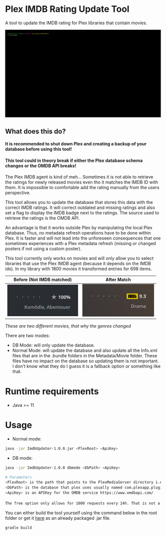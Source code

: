 # Plex IMDB Rating Update Tool

A tool to update the IMDB rating for Plex libraries that contain movies.

![](img/dbmode.gif)

## What does this do?

#### It is recommended to shut down Plex and creating a backup of your database before using this tool!

#### This tool could in theory break if either the Plex database schema changes or the OMDB API breaks!

The Plex IMDB agent is kind of meh... Sometimes it is not able to retrieve the ratings for newly released movies even tho it matches the IMDB ID with them. It is impossible to comfortable add the rating manually from the users perspective.

This tool allows you to update the database that stores this data with the correct IMDB ratings. It will correct outdated and missing ratings and also set a flag to display the IMDB badge next to the ratings. The source used to retrieve the ratings is the OMDB API.

An advantage is that it works outside Plex by manipulating the local Plex database. Thus, no metadata refresh operations have to be done within Plex. It is faster and will not lead into the unforeseen consequences that one sometimes experiences with a Plex metadata refresh (missing or changed posters if not using a custom poster).

This tool currently only works on movies and will only allow you to select libraries that use the Plex IMDB agent (because it depends on the IMDB ids). In my library with 1800 movies it transformed entries for 698 items.

Before (Not IMDB matched)            |  After Match
:-------------------------:|:-------------------------:
![](img/star.PNG)  |  ![](img/imdb.PNG)

*These are two different movies, that why the genres changed*

There are two modes:
- DB Mode: will only update the database.
- Normal Mode: will update the database and also update all the Info.xml files that are in the <hash>.bundle folders in the Metadata/Movie folder. These files have no impact on the database so updating them is not important. I don't know what they do I guess it is a fallback option or something like that.

# Runtime requirements

- Java >= 11

# Usage

- Normal mode:

```bash
java -jar ImdbUpdater-1.0.0.jar <PlexRoot> <ApiKey>
```

- DB mode:

```bash
java -jar ImdbUpdater-1.0.0 dbmode <DbPath> <ApiKey>
```

```bash
# Parameters
<PlexRoot> is the path that points to the PlexMediaServer directory i.e. /mnt/user/appdata/PlexMediaServer
<DbPath> is the database that plex uses usually named com.plexapp.plugins.library.db
<ApiKey> is an APIKey for the OMDB service https://www.omdbapi.com/

The free option only allows for 1000 requests every 24h. That is not a problem, the tool will halt, persist the state can thus be resumed again when the limit expires. The owner offers a paid 1$ per Month 100000 requests / 24h option that might be attractive to users with larger libraries.
```

You can either build the tool yourself using the command below in the root folder or get it [here](https://github.com/mynttt/PlexImdbUpdateTool/releases/tag/1.0.0) as an already packaged .jar file.
```bash
gradle build
```
